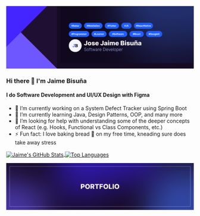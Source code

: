 <a href="https://github.com/jose-bamboo/jose-bamboo">
  <img align="center" src="/cover.png" />
</a>

### Hi there 👋 I'm Jaime Bisuña
#### I do Software Development and UI/UX Design with Figma

- 🔭 I’m currently working on a System Defect Tracker using Spring Boot
- 🌱 I’m currently learning Java, Design Patterns, OOP, and many more
- 🤔 I’m looking for help with understanding some of the deeper concepts of React (e.g. Hooks, Functional vs Class Components, etc.)
- ⚡ Fun fact: I love baking bread 🍞 on my free time, kneading sure does take away stress

<a href="https://github.com/jose-bamboo/jose-bamboo">
  <img align="center" src="https://github-readme-stats.vercel.app/api?username=jose-bamboo&show_icons=true&line_height=27&theme=dracula" alt="Jaime's GitHub Stats" />
  </a>
<a href="https://github.com/jose-bamboo/jose-bamboo">
   <img align="center" src="https://github-readme-stats.vercel.app/api/top-langs/?username=jose-bamboo&layout=compact&theme=dracula" alt="Top Languages" />
</a>
  
  <!--[![Top Langs](https://github-readme-stats.vercel.app/api/top-langs/?username=jose-bamboo&layout=compact&theme=dracula)](https://github.com/jose-bamboo/jose-bamboo) -->

<p></p>
  
<a href="https://bisunajaime.netlify.app" target="_blank">
  <img align="center" src="/portfolio.png" />
</a>
<!--

**jose-bamboo/jose-bamboo** is a ✨ _special_ ✨ repository because its `README.md` (this file) appears on your GitHub profile.

Here are some ideas to get you started:

- 🔭 I’m currently working on ...
- 🌱 I’m currently learning ...
- 👯 I’m looking to collaborate on ...
- 🤔 I’m looking for help with ...
- 💬 Ask me about ...
- 📫 How to reach me: ...
- 😄 Pronouns: ...
- ⚡ Fun fact: ...
-->
